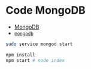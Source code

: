 # Code MongoDB

* [MongoDB](https://mongodb.com)
* [`mongodb`](https://www.npmjs.com/package/mongodb)

```sh
sudo service mongod start
```

```sh
npm install
npm start # node index
```
